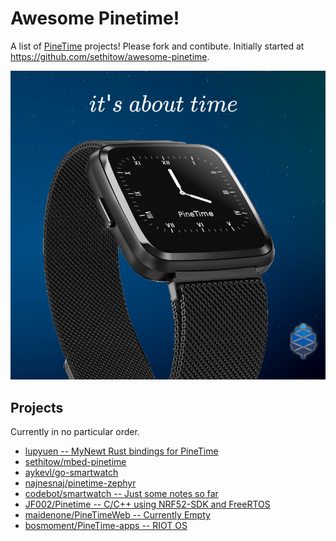 # Awesome Pinetime!

A list of [PineTime](https://www.pine64.org/pinetime/) projects! Please fork and contibute. Initially started at https://github.com/sethitow/awesome-pinetime.

![PineTime banner](media/PineTime_leaflet.jpg)

## Projects
Currently in no particular order.
- [lupyuen -- MyNewt Rust bindings for PineTime](https://github.com/lupyuen/stm32bluepill-mynewt-sensor/tree/pinetime)
- [sethitow/mbed-pinetime](https://github.com/sethitow/mbed-pinetime)
- [aykevl/go-smartwatch](https://github.com/aykevl/go-smartwatch/blob/master/smartwatch_pinetime-devkit0.go)
- [najnesnaj/pinetime-zephyr](https://github.com/najnesnaj/pinetime-zephyr)
- [codebot/smartwatch -- Just some notes so far](https://github.com/codebot/smartwatch)
- [JF002/Pinetime -- C/C++ using NRF52-SDK and FreeRTOS](https://github.com/JF002/Pinetime)
- [maidenone/PineTimeWeb -- Currently Empty](https://github.com/maidenone/PineTimeWeb)
- [bosmoment/PineTime-apps -- RIOT OS](https://github.com/bosmoment/PineTime-apps)
